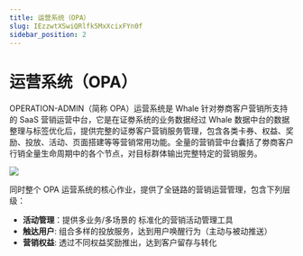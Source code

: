 ```yaml
---
title: 运营系统（OPA）
slug: IEzzwtXSwiQRlfk5MxXcixFYn0f
sidebar_position: 2
---
```



# 运营系统（OPA）

OPERATION-ADMIN（简称 OPA）运营系统是 Whale 针对劵商客户营销所支持的 SaaS 营销运营中台，它是在证劵系统的业务数据经过 Whale 数据中台的数据整理与标签优化后，提供完整的证劵客户营销服务管理，包含各类卡券、权益、奖励、投放、活动、页⾯搭建等等营销常⽤功能。全量的营销营中台囊括了劵商客户行销全量⽣命周期中的各个节点，对目标群体输出完整特定的营销服务。

<img src="/assets/KmiYbhbDAoAHxXxdPphcQWeLnCg.png" src-width="2464" src-height="984" align="center"/>

同时整个 OPA 运营系统的核心作业，提供了全链路的营销运营管理，包含下列层级：

- **活动管理**：提供多业务/多场景的 标准化的营销活动管理工具
- **触达用户**:   组合多样的投放服务，达到用户唤醒行为（主动与被动推送）
- **营销权益**:   透过不同权益奖励推出，达到客户留存与转化

     

